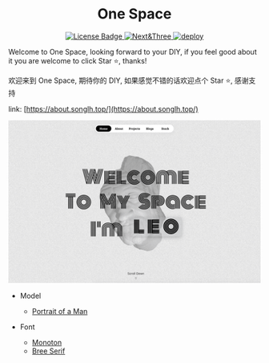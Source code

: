 <h1 align="center">
  <span>One Space</span>
</h1>

<div align="center">
  <a href="https://github.com/LHRUN/one-space/blob/main/LICENSE">
    <img src="https://img.shields.io/github/license/LHRUN/bubble" alt="License Badge"/>
  </a>
  <a href="https://github.com/LHRUN/one-space">
    <img src="https://img.shields.io/badge/Made%20with-Next%20%26%20Three-pink" alt="Next&Three" />
  </a>
  <a href="https://github.com/LHRUN/one-space">
    <img src="https://img.shields.io/badge/Deploy-Vercel-red" alt="deploy" />
  </a>
</div>

Welcome to One Space, looking forward to your DIY, if you feel good about it you are welcome to click Star ⭐️, thanks!

欢迎来到 One Space, 期待你的 DIY, 如果感觉不错的话欢迎点个 Star ⭐️, 感谢支持

link: [https://about.songlh.top/](https://about.songlh.top/)

![](https://raw.githubusercontent.com/LHRUN/file-store/refs/heads/main/post/one-space.png)


+ Model
  - [Portrait of a Man](https://threedscans.com/uncategorized/portrait-of-a-man/)

+ Font
  - [Monoton](https://www.googlefonts.cn/specimen/Monoton)
  - [Bree Serif](https://www.googlefonts.cn/specimen/Bree+Serif)

